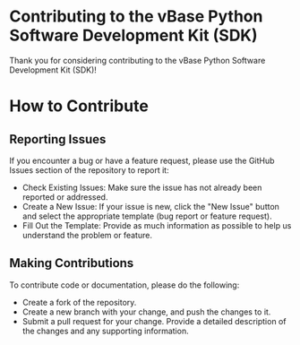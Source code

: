 # Contributing to the vBase Python Software Development Kit (SDK)

Thank you for considering contributing to the vBase Python Software Development Kit (SDK)!

# How to Contribute

## Reporting Issues

If you encounter a bug or have a feature request,
please use the GitHub Issues section of the repository to report it:

- Check Existing Issues:
  Make sure the issue has not already been reported or addressed.
- Create a New Issue:
  If your issue is new, click the "New Issue" button and select the appropriate template
  (bug report or feature request).
- Fill Out the Template:
  Provide as much information as possible to help us understand the problem or feature.

## Making Contributions

To contribute code or documentation, please do the following:

- Create a fork of the repository.
- Create a new branch with your change, and push the changes to it.
- Submit a pull request for your change.
  Provide a detailed description of the changes and any supporting information.
